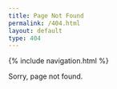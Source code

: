 ```yaml
---
title: Page Not Found
permalink: /404.html
layout: default
type: 404
---
```

{% include navigation.html %}

Sorry, page not found.
